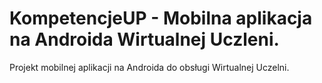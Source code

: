 # KompetencjeUP - Mobilna aplikacja na Androida Wirtualnej Uczleni.
Projekt mobilnej aplikacji na Androida do obsługi Wirtualnej Uczelni. 
